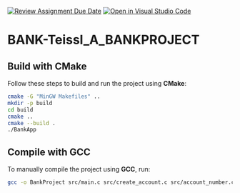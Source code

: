 [![Review Assignment Due Date](https://classroom.github.com/assets/deadline-readme-button-22041afd0340ce965d47ae6ef1cefeee28c7c493a6346c4f15d667ab976d596c.svg)](https://classroom.github.com/a/RxH5GUXD)
[![Open in Visual Studio Code](https://classroom.github.com/assets/open-in-vscode-2e0aaae1b6195c2367325f4f02e2d04e9abb55f0b24a779b69b11b9e10269abc.svg)](https://classroom.github.com/online_ide?assignment_repo_id=18372190&assignment_repo_type=AssignmentRepo)

# BANK-Teissl_A_BANKPROJECT

## Build with CMake
Follow these steps to build and run the project using **CMake**:
```sh
cmake -G "MinGW Makefiles" ..
mkdir -p build
cd build
cmake ..
cmake --build .
./BankApp
```
## Compile with GCC
To manually compile the project using **GCC**, run:
```sh
gcc -o BankProject src/main.c src/create_account.c src/account_number.c -I./include
```